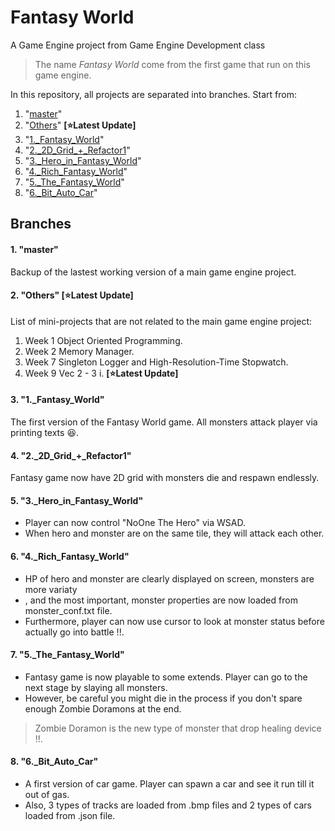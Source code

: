 # Fantasy World
A Game Engine project from Game Engine Development class
>The name _Fantasy World_ come from the first game that run on this game engine.

In this repository, all projects are separated into branches. Start from:
1. "[master](https://github.com/Azurifle/fantasyworld/new/master?readme=1#1-master)"
2. "[Others](https://github.com/Azurifle/fantasyworld/new/master?readme=1#2-others-starlatest-update)" **[:star:Latest Update]**
3. "[1.\_Fantasy\_World](https://github.com/Azurifle/fantasyworld/new/master?readme=1#3-1_fantasy_world)"
4. "[2.\_2D\_Grid\_+\_Refactor1](https://github.com/Azurifle/fantasyworld/new/master?readme=1#4-2_2d_grid__refactor1)"
5. "[3.\_Hero\_in\_Fantasy\_World](https://github.com/Azurifle/fantasyworld/new/master?readme=1#5-3_hero_in_fantasy_world)"
6. "[4.\_Rich\_Fantasy\_World](https://github.com/Azurifle/fantasyworld/new/master?readme=1#6-4_rich_fantasy_world)"
7. "[5.\_The\_Fantasy\_World](https://github.com/Azurifle/fantasyworld/new/master?readme=1#7-5_the_fantasy_world)"
8. "[6.\_Bit\_Auto\_Car](https://github.com/Azurifle/fantasyworld/new/master?readme=1#8-6_bit_auto_car)"

## Branches
#### 1. "master"
Backup of the lastest working version of a main game engine project.

#### 2. "Others" [:star:Latest Update]
List of mini-projects that are not related to the main game engine project:

1. Week 1 Object Oriented Programming.
2. Week 2 Memory Manager.
3. Week 7 Singleton Logger and High-Resolution-Time Stopwatch.
4. Week 9 Vec 2 - 3 i. **[:star:Latest Update]**

#### 3. "1.\_Fantasy\_World"
The first version of the Fantasy World game. All monsters attack player via printing texts :laughing:.

#### 4. "2.\_2D\_Grid\_+\_Refactor1"
Fantasy game now have 2D grid with monsters die and respawn endlessly.

#### 5. "3.\_Hero\_in\_Fantasy\_World"
- Player can now control "NoOne The Hero" via WSAD. 
- When hero and monster are on the same tile, they will attack each other.

#### 6. "4.\_Rich\_Fantasy\_World"
- HP of hero and monster are clearly displayed on screen, monsters are more variaty
- , and the most important, monster properties are now loaded from monster_conf.txt file.
- Furthermore, player can now use cursor to look at monster status before actually go into battle !!.

#### 7. "5.\_The\_Fantasy\_World"
- Fantasy game is now playable to some extends. Player can go to the next stage by slaying all monsters. 
- However, be careful you might die in the process if you don't spare enough Zombie Doramons at the end.
>Zombie Doramon is the new type of monster that drop healing device !!.

#### 8. "6.\_Bit\_Auto\_Car"
- A first version of car game. Player can spawn a car and see it run till it out of gas. 
- Also, 3 types of tracks are loaded from .bmp files and 2 types of cars loaded from .json file.
